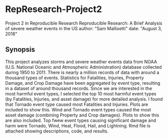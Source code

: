 # RepResearch-Project2
Project 2 in Reproducible Research
Reproducible Research: A Brief Analysis of severe weather events in the US
author: "Sam Mallisetti"
date: "August 3, 2018"

## Synopsis
This project analyzes storms and severe weather events data from NOAA (U.S. National Oceanic and Atmospheric Administration) database collected during 1950 to 2011. There is nearly a million records of data with around a thousand types of events. Statistics for Fatalities, Injuries, Property Damage, and Crop Damage have been aggregated by event type, resulting in a dataset of around thousand records. Since we are interested in the most harmful event types, I selected the top 10 most harmful event types (by Fatalities, Injuries, and asset damage) for more detailed analysis. I found that Tornado event type caused most Fatalities and Injuries. Plots are included to show this. Wind and Tornado event types caused the most asset damage (combining Property and Crop damages). Plots to show this are also included. Top fwew event types causing significant damage and harm were Tornado, Wind, Heat, Flood, Hail, and Lightning. 
Rmd file is attached showing descriptions, code, and results.

